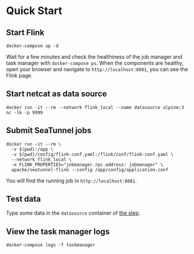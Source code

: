 # Quick Start

## Start Flink

```shell
docker-compose up -d
```

Wait for a few minutes and check the healthiness of the job manager and task manager with `docker-compose ps`. When the
components are healthy, open your browser and navigate to `http://localhost:8081`, you can see the Flink page.

## Start netcat as data source

```shell
docker run -it --rm --network flink_local --name datasource alpine:3 nc -lk -p 9999
```

## Submit SeaTunnel jobs

```shell
docker run -it --rm \
  -v $(pwd):/app \
  -v $(pwd)/config/flink-conf.yaml:/flink/conf/flink-conf.yaml \
  --network flink_local \
  -e FLINK_PROPERTIES="jobmanager.rpc.address: jobmanager" \
  apache/seatunnel-flink --config /app/config/application.conf
```

You will find the running job in `http://localhost:8081`.

## Test data

Type some data in the `datasource` container of [the step](#start-netcat-as-data-source).

## View the task manager logs

```shell
docker-compose logs -f taskmanager
```
